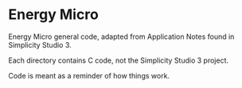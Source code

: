 # Energy Micro

Energy Micro general code, adapted from Application Notes found in Simplicity Studio 3.  

Each directory contains C code, not the Simplicity Studio 3 project. 

Code is meant as a reminder of how things work.
